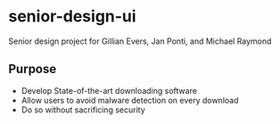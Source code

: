 # senior-design-ui
Senior design project for Gillian Evers, Jan Ponti, and Michael Raymond

## Purpose
- Develop State-of-the-art downloading software
- Allow users to avoid malware detection on every download
- Do so without sacrificing security
